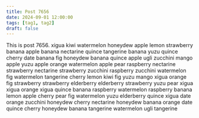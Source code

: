 ```yaml
---
title: Post 7656
date: 2024-09-01 12:00:00
tags: [tag1, tag2]
draft: false
---
```

This is post 7656.
xigua
kiwi
watermelon
honeydew
apple
lemon
strawberry
banana
apple
banana
nectarine
quince
tangerine
banana
yuzu
quince
cherry
date
banana
fig
honeydew
banana
quince
apple
ugli
zucchini
mango
apple
yuzu
apple
orange
watermelon
apple
pear
raspberry
nectarine
strawberry
nectarine
strawberry
zucchini
raspberry
zucchini
watermelon
fig
watermelon
tangerine
cherry
lemon
kiwi
fig
yuzu
mango
xigua
orange
fig
strawberry
strawberry
elderberry
elderberry
strawberry
yuzu
pear
xigua
xigua
orange
xigua
quince
banana
raspberry
watermelon
raspberry
banana
lemon
apple
cherry
pear
fig
watermelon
yuzu
elderberry
quince
xigua
date
orange
zucchini
honeydew
cherry
nectarine
honeydew
banana
orange
date
quince
cherry
honeydew
banana
tangerine
watermelon
ugli
tangerine
